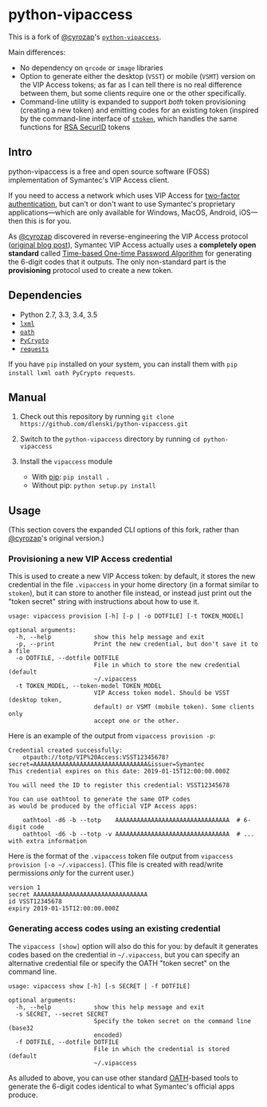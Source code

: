 python-vipaccess
================

This is a fork of [@cyrozap](https://github.com/cyrozap)'s [`python-vipaccess`](https://github.com/dlenski/python-vipaccess).

Main differences:

- No dependency on `qrcode` or `image` libraries
- Option to generate either the desktop (`VSST`) or mobile (`VSMT`)
  version on the VIP Access tokens; as far as I can tell there is no
  real difference between them, but some clients require one or the
  other specifically.
- Command-line utility is expanded to support *both* token
  provisioning (creating a new token) and emitting codes for an
  existing token (inspired by the command-line interface of
  [`stoken`](https://github.com/cernekee/stoken), which handles the same functions for [RSA SecurID](https://en.wikipedia.org/wiki/RSA_SecurID) tokens

Intro
-----

python-vipaccess is a free and open source software (FOSS)
implementation of Symantec's VIP Access client.

If you need to access a network which uses VIP Access for [two-factor
authentication](https://en.wikipedia.org/wiki/Two-factor_authentication),
but can't or don't want to use Symantec's proprietary
applications—which are only available for Windows, MacOS, Android,
iOS—then this is for you.

As [@cyrozap](https://github.com/cyrozap) discovered in reverse-engineering the VIP Access protocol
([original blog
post](https://www.cyrozap.com/2014/09/29/reversing-the-symantec-vip-access-provisioning-protocol)),
Symantec VIP Access actually uses a **completely open standard**
called [Time-based One-time Password
Algorithm](https://en.wikipedia.org/wiki/Time-based_One-time_Password_Algorithm)
for generating the 6-digit codes that it outputs. The only
non-standard part is the **provisioning** protocol used to create a
new token.

Dependencies
------------

-  Python 2.7, 3.3, 3.4, 3.5
-  [`lxml`](https://pypi.python.org/pypi/lxml/3.4.0)
-  [`oath`](https://pypi.python.org/pypi/oath/1.2)
-  [`PyCrypto`](https://pypi.python.org/pypi/pycrypto/2.6.1)
-  [`requests`](https://pypi.python.org/pypi/requests/)

If you have `pip` installed on your system, you can install them with
`pip install lxml oath PyCrypto requests`.

Manual
------

1. Check out this repository by running
   ``git clone https://github.com/dlenski/python-vipaccess.git``
2. Switch to the ``python-vipaccess`` directory by running
   ``cd python-vipaccess``
3. Install the ``vipaccess`` module

   -  With [pip](https://en.wikipedia.org/wiki/Pip_(package_manager)): ``pip install .``
   -  Without pip: ``python setup.py install``

Usage
-----

(This section covers the expanded CLI options of this fork, rather than [@cyrozap](https://github.com/cyrozap)'s original version.)

### Provisioning a new VIP Access credential

This is used to create a new VIP Access token: by default, it stores
the new credential in the file `.vipaccess` in your home directory (in a
format similar to `stoken`), but it can store to another file instead,
or instead just print out the "token secret" string with instructions
about how to use it.

```
usage: vipaccess provision [-h] [-p | -o DOTFILE] [-t TOKEN_MODEL]

optional arguments:
  -h, --help            show this help message and exit
  -p, --print           Print the new credential, but don't save it to a file
  -o DOTFILE, --dotfile DOTFILE
                        File in which to store the new credential (default
                        ~/.vipaccess
  -t TOKEN_MODEL, --token-model TOKEN_MODEL
                        VIP Access token model. Should be VSST (desktop token,
                        default) or VSMT (mobile token). Some clients only
                        accept one or the other.
```

Here is an example of the output from `vipaccess provision -p`:

```
Credential created successfully:
	otpauth://totp/VIP%20Access:VSST12345678?secret=AAAAAAAAAAAAAAAAAAAAAAAAAAAAAAAA&issuer=Symantec
This credential expires on this date: 2019-01-15T12:00:00.000Z

You will need the ID to register this credential: VSST12345678

You can use oathtool to generate the same OTP codes
as would be produced by the official VIP Access apps:

    oathtool -d6 -b --totp    AAAAAAAAAAAAAAAAAAAAAAAAAAAAAAAA  # 6-digit code
    oathtool -d6 -b --totp -v AAAAAAAAAAAAAAAAAAAAAAAAAAAAAAAA  # ... with extra information
```

Here is the format of the `.vipaccess` token file output from
`vipaccess provision [-o ~/.vipaccess]`. (This file is created with
read/write permissions *only* for the current user.)

```
version 1
secret AAAAAAAAAAAAAAAAAAAAAAAAAAAAAAAA
id VSST12345678
expiry 2019-01-15T12:00:00.000Z
```

### Generating access codes using an existing credential

The `vipaccess [show]` option will also do this for you: by default it
generates codes based on the credential in `~/.vipaccess`, but you can
specify an alternative credential file or specify the OATH "token
secret" on the command line.

```
usage: vipaccess show [-h] [-s SECRET | -f DOTFILE]

optional arguments:
  -h, --help            show this help message and exit
  -s SECRET, --secret SECRET
                        Specify the token secret on the command line (base32
                        encoded)
  -f DOTFILE, --dotfile DOTFILE
                        File in which the credential is stored (default
                        ~/.vipaccess
```

As alluded to above, you can use other standard
[OATH](https://en.wikipedia.org/wiki/Initiative_For_Open_Authentication)-based
tools to generate the 6-digit codes identical to what Symantec's official
apps produce.
